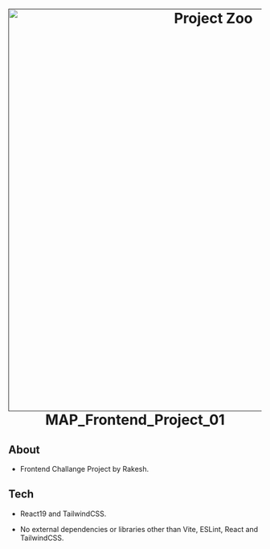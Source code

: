 
<h1 align="center">
  <br>
  <a href=""><img src="https://res.cloudinary.com/dnhz5reqf/image/upload/v1717266868/MAPthumb_r7p6uk.png" alt="Project Zoo" width="800"></a>
  <br>
  MAP_Frontend_Project_01
  <br>
</h1>


## About

* Frontend Challange Project by Rakesh. 


## Tech

* React19 and TailwindCSS.

* No external dependencies or libraries other than Vite, ESLint, React and TailwindCSS.





